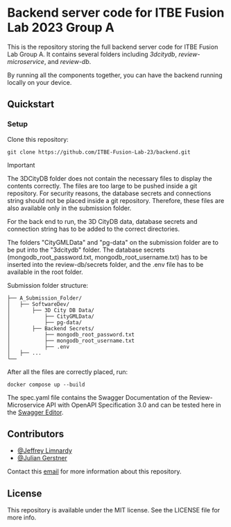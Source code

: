 # Backend server code for ITBE Fusion Lab 2023 Group A

This is the repository storing the full backend server code for ITBE Fusion Lab Group A. It contains several folders including _3dcitydb_, _review-microservice_, and _review-db_.

By running all the components together, you can have the backend running locally on your device.
## Quickstart

### Setup

Clone this repository:
```
git clone https://github.com/ITBE-Fusion-Lab-23/backend.git
```

> [!IMPORTANT]
> The 3DCityDB folder does not contain the necessary files to display the contents correctly. The files are too large to be pushed inside a git repository.
> For security reasons, the database secrets and connections string should not be placed inside a git repository. Therefore, these files are also available only in the submission folder.

For the back end to run, the 3D CityDB data, database secrets and connection string has to be added to the correct directories.

The folders "CityGMLData" and "pg-data" on the submission folder are to be put into the "3dcitydb" folder. The database secrets (mongodb_root_password.txt, mongodb_root_username.txt) has to be inserted into the review-db/secrets folder, and the .env file has to be available in the root folder.

Submission folder structure:

```
├── A_Submission_Folder/
│   ├── SoftwareDev/ 
│       ├── 3D City DB Data/
│           ├── CityGMLData/
│           ├── pg-data/
│       ├── Backend Secrets/
│           ├── mongodb_root_password.txt
│           ├── mongodb_root_username.txt
│           ├── .env
│   ├── ...
└── 
```

After all the files are correctly placed, run:

```
docker compose up --build
```

The spec.yaml file contains the Swagger Documentation of the Review-Microservice API with OpenAPI Specification 3.0 and can be tested here in the [Swagger Editor](https://editor.swagger.io).

## Contributors
- [@Jeffrey Limnardy](https://github.com/jeffreylimnardy)
- [@Julian Gerstner](https://github.com/JulianLeQuack)

Contact this [email](mailto:jeffrey.limnardy@tum.de) for more information about this repository.

## License

This repository is available under the MIT license. See the LICENSE file for more info.
